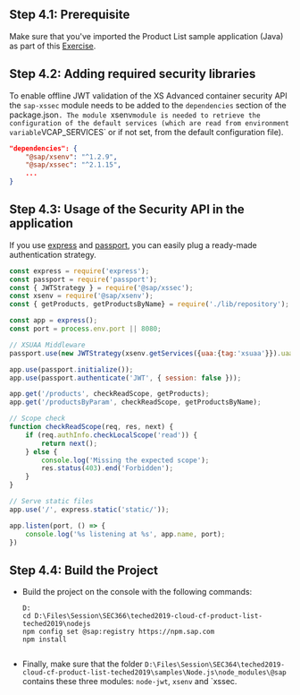 ## Step 4.1: Prerequisite
Make sure that you've imported the Product List sample application (Java) as part of this [Exercise](/docs/02_clone/README.md).

## Step 4.2: Adding required security libraries

To enable offline JWT validation of the XS Advanced container security API the `sap-xssec` module needs to be added to the `dependencies` section of the package.json`.
The module `xsenv` module is needed to retrieve the configuration of the default services (which are read from environment variable `VCAP_SERVICES` or if not set, from the default configuration file).

```json
"dependencies": {
    "@sap/xsenv": "^1.2.9",
    "@sap/xssec": "^2.1.15",
    ...
}
```

## Step 4.3: Usage of the Security API in the application

If you use [express](https://www.npmjs.com/package/express) and [passport](https://www.npmjs.com/package/passport), you can easily plug a ready-made authentication strategy.

```js
const express = require('express');
const passport = require('passport');
const { JWTStrategy } = require('@sap/xssec');
const xsenv = require('@sap/xsenv');
const { getProducts, getProductsByName} = require('./lib/repository');

const app = express();
const port = process.env.port || 8080;

// XSUAA Middleware
passport.use(new JWTStrategy(xsenv.getServices({uaa:{tag:'xsuaa'}}).uaa));

app.use(passport.initialize());
app.use(passport.authenticate('JWT', { session: false }));

app.get('/products', checkReadScope, getProducts);
app.get('/productsByParam', checkReadScope, getProductsByName);

// Scope check
function checkReadScope(req, res, next) {
	if (req.authInfo.checkLocalScope('read')) {
		return next();
	} else {
    	console.log('Missing the expected scope');
    	res.status(403).end('Forbidden');
	}
}

// Serve static files
app.use('/', express.static('static/'));

app.listen(port, () => {
	console.log('%s listening at %s', app.name, port);
})
```

## Step 4.4: Build the Project
* Build the project on the console with the following commands:
    ```shell
    D:
    cd D:\Files\Session\SEC366\teched2019-cloud-cf-product-list-teched2019\nodejs
    npm config set @sap:registry https://npm.sap.com
    npm install
    ```
    ```
* Finally, make sure that the folder `D:\Files\Session\SEC364\teched2019-cloud-cf-product-list-teched2019\samples\Node.js\node_modules\@sap` contains these three modules: `node-jwt`, `xsenv` and `xssec. 



